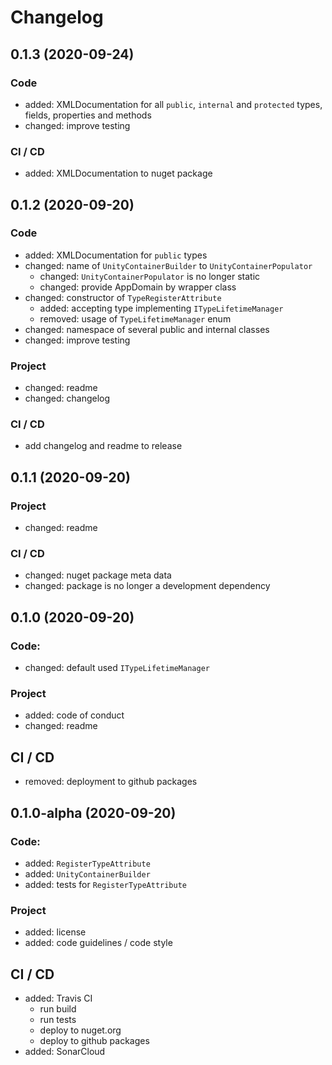 ﻿# Changelog

## 0.1.3 (2020-09-24)
### Code
- added: XMLDocumentation for all `public`, `internal` and `protected` types, fields, properties and methods
- changed: improve testing

### CI / CD
- added: XMLDocumentation to nuget package

## 0.1.2 (2020-09-20)
### Code
- added: XMLDocumentation for `public` types
- changed: name of `UnityContainerBuilder` to `UnityContainerPopulator`
    - changed: `UnityContainerPopulator` is no longer static
    - changed: provide AppDomain by wrapper class
- changed: constructor of `TypeRegisterAttribute`
    - added: accepting type implementing `ITypeLifetimeManager`
    - removed: usage of `TypeLifetimeManager` enum
- changed: namespace of several public and internal classes
- changed: improve testing

### Project
- changed: readme
- changed: changelog

### CI / CD
- add changelog and readme to release

## 0.1.1 (2020-09-20)
### Project
- changed: readme

### CI / CD
- changed: nuget package meta data
- changed: package is no longer a development dependency


## 0.1.0 (2020-09-20)
### Code:
- changed: default used `ITypeLifetimeManager`

### Project
- added: code of conduct
- changed: readme

## CI / CD
- removed: deployment to github packages

## 0.1.0-alpha (2020-09-20)
### Code:
- added: `RegisterTypeAttribute`
- added: `UnityContainerBuilder`
- added: tests for `RegisterTypeAttribute`

### Project
- added: license
- added: code guidelines / code style

## CI / CD
- added: Travis CI
    - run build
    - run tests
    - deploy to nuget.org
    - deploy to github packages
- added: SonarCloud
